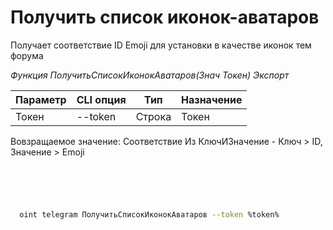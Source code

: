 ﻿---
sidebar_position: 1
---

# Получить список иконок-аватаров
 Получает соответствие ID Emoji для установки в качестве иконок тем форума


*Функция ПолучитьСписокИконокАватаров(Знач Токен) Экспорт*

  | Параметр | CLI опция | Тип | Назначение |
  |-|-|-|-|
  | Токен | --token | Строка | Токен |

  
  Вовзращаемое значение:   Соответствие Из КлючИЗначение - Ключ > ID, Значение > Emoji

```bsl title="Пример кода"
	

	
```

```sh title="Пример команд CLI"
    
  oint telegram ПолучитьСписокИконокАватаров --token %token%

```


```json title="Результат"



```
